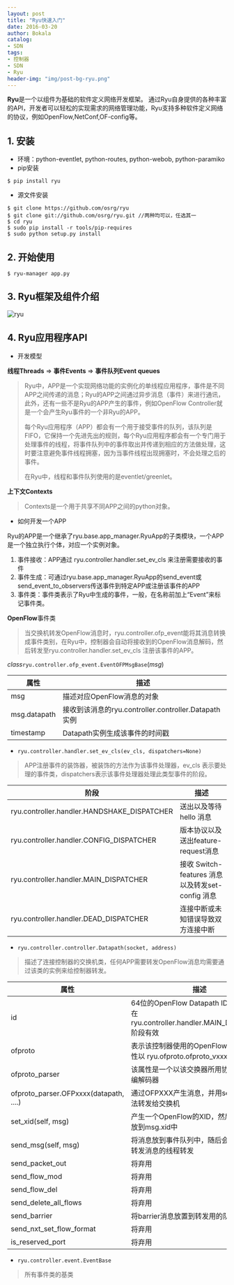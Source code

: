 ```yaml
---
layout: post
title: "Ryu快速入门"
date: 2016-03-20
author: Bokala
catalog: 
- SDN
tags: 
- 控制器
- SDN
- Ryu
header-img: "img/post-bg-ryu.png"
---
```



**Ryu**是一个以组件为基础的软件定义网络开发框架。 通过Ryu自身提供的各种丰富的API，开发者可以轻松的实现需求的网络管理功能，Ryu支持多种软件定义网络的协议，例如OpenFlow,NetConf,OF-config等。




## 1. 安装

* 环境：python-eventlet, python-routes, python-webob, python-paramiko
* pip安装

```shell
$ pip install ryu
```

* 源文件安装

```shell
$ git clone https://github.com/osrg/ryu 
$ git clone git://github.com/osrg/ryu.git //两种均可以，任选其一
$ cd ryu
$ sudo pip install -r tools/pip-requires
$ sudo python setup.py install
```

## 2. 开始使用

```shell
$ ryu-manager app.py
```

## 3. Ryu框架及组件介绍

![ryu](http://ouqpou19v.bkt.clouddn.com/Ryu.jpg)

## 4. Ryu应用程序API

* 开发模型

**线程Threads** $\Rightarrow$ **事件Events** $\Rightarrow$ **事件队列Event queues**

> Ryu中，APP是一个实现网络功能的实例化的单线程应用程序，事件是不同APP之间传递的消息；Ryu的APP之间通过异步消息（事件）来进行通讯，此外，还有一些不是Ryu的APP产生的事件，例如OpenFlow Controller就是一个会产生Ryu事件的一个非Ryu的APP。
>
> 每个Ryu应用程序（APP）都会有一个用于接受事件的队列，该队列是FIFO，它保持一个先进先出的规则，每个Ryu应用程序都会有一个专门用于处理事件的线程，将事件队列中的事件取出并传递到相应的方法做处理，这时要注意避免事件线程拥塞，因为当事件线程出现拥塞时，不会处理之后的事件。
>
> 在Ryu中，线程和事件队列使用的是eventlet/greenlet。

**上下文Contexts**

> Contexts是一个用于共享不同APP之间的python对象。

* 如何开发一个APP

Ryu的APP是一个继承了ryu.base.app_manager.RyuApp的子类模块，一个APP是一个独立执行个体，对应一个实例对象。

1. 事件接收：APP通过 ryu.controller.handler.set_ev_cls 来注册需要接收的事件
2. 事件生成：可通过ryu.base.app_manager.RyuApp的send_event或send_event_to_observers传送事件到特定APP或注册该事件的APP
3. 事件类：事件类表示了Ryu中生成的事件，一般，在名称前加上“Event”来标记事件类。

**OpenFlow**事件类

> 当交换机转发OpenFlow消息时，ryu.controller.ofp_event能将其消息转换成事件类别，在Ryu中，控制器会自动将接收到的OpenFlow消息解码，然后转发至ryu.controller.handler.set_ev_cls 注册该事件的APP。

*class*`ryu.controller.ofp_event.EventOFPMsgBase`(*msg*)

| 属性           | 描述                                       |
| ------------ | ---------------------------------------- |
| msg          | 描述对应OpenFlow消息的对象                        |
| msg.datapath | 接收到该消息的ryu.controller.controller.Datapath实例 |
| timestamp    | Datapath实例生成该事件的时间戳                      |

* `ryu.controller.handler.set_ev_cls(ev_cls, dispatchers=None)`

> APP注册事件的装饰器，被装饰的方法作为该事件处理器，ev_cls 表示要处理的事件类，dispatchers表示该事件处理器处理此类型事件的阶段。

| 阶段                                       | 描述                                     |
| ---------------------------------------- | -------------------------------------- |
| ryu.controller.handler.HANDSHAKE_DISPATCHER | 送出以及等待 hello 消息                        |
| ryu.controller.handler.CONFIG_DISPATCHER | 版本协议以及送出feature-request消息              |
| ryu.controller.handler.MAIN_DISPATCHER   | 接收 Switch-features 消息以及转发set-config 消息 |
| ryu.controller.handler.DEAD_DISPATCHER   | 连接中断或未知错误导致双方连接中断                      |

* `ryu.controller.controller.Datapath(socket, address)`

> 描述了连接控制器的交换机类，任何APP需要转发OpenFlow消息均需要通过该类的实例来给控制器转发。

| 属性                                     | 描述                                       |
| -------------------------------------- | ---------------------------------------- |
| id                                     | 64位的OpenFlow Datapath ID，该属性只在ryu.controller.handler.MAIN_DISPATCHER 阶段有效 |
| ofproto                                | 表示该控制器使用的OpenFlow版本， 该属性以 ryu.ofproto.ofproto_vxxx 为主 |
| ofproto_parser                         | 该属性是一个以该交换器所用协议实例化的编解码器                  |
| ofproto_parser.OFPxxxx(datapath, ....) | 通过OFPXXX产生消息，并用send_msg方法转发给交换机          |
| set_xid(self, msg)                     | 产生一个OpenFlow的XID，然后将这个XID放到msg.xid中      |
| send_msg(self, msg)                    | 将消息放到事件队列中，随后会被一个专门转发消息的线程转发             |
| send_packet_out                        | 将弃用                                      |
| send_flow_mod                          | 将弃用                                      |
| send_flow_del                          | 将弃用                                      |
| send_delete_all_flows                  | 将弃用                                      |
| send_barrier                           | 将barrier消息放置到转发用的队列中                     |
| send_nxt_set_flow_format               | 将弃用                                      |
| is_reserved_port                       | 将弃用                                      |

* `ryu.controller.event.EventBase`

> 所有事件类的基类



